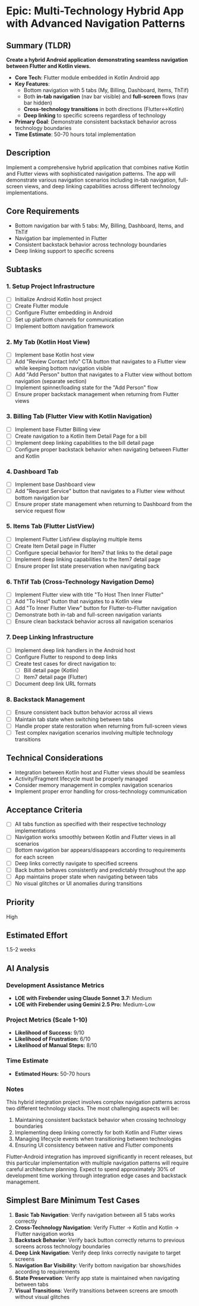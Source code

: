 # Epic: Multi-Technology Hybrid App with Advanced Navigation Patterns

## Summary (TLDR)

**Create a hybrid Android application demonstrating seamless navigation between Flutter and Kotlin
views.**

* **Core Tech**: Flutter module embedded in Kotlin Android app
* **Key Features**:
    * Bottom navigation with 5 tabs (My, Billing, Dashboard, Items, ThTif)
    * Both **in-tab navigation** (nav bar visible) and **full-screen** flows (nav bar hidden)
    * **Cross-technology transitions** in both directions (Flutter↔Kotlin)
    * **Deep linking** to specific screens regardless of technology
* **Primary Goal**: Demonstrate consistent backstack behavior across technology boundaries
* **Time Estimate**: 50-70 hours total implementation

## Description

Implement a comprehensive hybrid application that combines native Kotlin and Flutter views with
sophisticated navigation patterns. The app will demonstrate various navigation scenarios including
in-tab navigation, full-screen views, and deep linking capabilities across different technology
implementations.

## Core Requirements

- Bottom navigation bar with 5 tabs: My, Billing, Dashboard, Items, and ThTif
- Navigation bar implemented in Flutter
- Consistent backstack behavior across technology boundaries
- Deep linking support to specific screens

## Subtasks

### 1. Setup Project Infrastructure

- [ ] Initialize Android Kotlin host project
- [ ] Create Flutter module
- [ ] Configure Flutter embedding in Android
- [ ] Set up platform channels for communication
- [ ] Implement bottom navigation framework

### 2. My Tab (Kotlin Host View)

- [ ] Implement base Kotlin host view
- [ ] Add "Review Contact Info" CTA button that navigates to a Flutter view while keeping bottom
  navigation visible
- [ ] Add "Add Person" button that navigates to a Flutter view without bottom navigation (separate
  section)
- [ ] Implement spinner/loading state for the "Add Person" flow
- [ ] Ensure proper backstack management when returning from Flutter views

### 3. Billing Tab (Flutter View with Kotlin Navigation)

- [ ] Implement base Flutter Billing view
- [ ] Create navigation to a Kotlin Item Detail Page for a bill
- [ ] Implement deep linking capabilities to the bill detail page
- [ ] Configure proper backstack behavior when navigating between Flutter and Kotlin

### 4. Dashboard Tab

- [ ] Implement base Dashboard view
- [ ] Add "Request Service" button that navigates to a Flutter view without bottom navigation bar
- [ ] Ensure proper state management when returning to Dashboard from the service request flow

### 5. Items Tab (Flutter ListView)

- [ ] Implement Flutter ListView displaying multiple items
- [ ] Create Item Detail page in Flutter
- [ ] Configure special behavior for Item7 that links to the detail page
- [ ] Implement deep linking capabilities to the Item7 detail page
- [ ] Ensure proper list state preservation when navigating back

### 6. ThTif Tab (Cross-Technology Navigation Demo)

- [ ] Implement Flutter view with title "To Host Then Inner Flutter"
- [ ] Add "To Host" button that navigates to a Kotlin view
- [ ] Add "To Inner Flutter View" button for Flutter-to-Flutter navigation
- [ ] Demonstrate both in-tab and full-screen navigation variants
- [ ] Ensure clean backstack behavior across all navigation scenarios

### 7. Deep Linking Infrastructure

- [ ] Implement deep link handlers in the Android host
- [ ] Configure Flutter to respond to deep links
- [ ] Create test cases for direct navigation to:
    - [ ] Bill detail page (Kotlin)
    - [ ] Item7 detail page (Flutter)
- [ ] Document deep link URL formats

### 8. Backstack Management

- [ ] Ensure consistent back button behavior across all views
- [ ] Maintain tab state when switching between tabs
- [ ] Handle proper state restoration when returning from full-screen views
- [ ] Test complex navigation scenarios involving multiple technology transitions

## Technical Considerations

- Integration between Kotlin host and Flutter views should be seamless
- Activity/Fragment lifecycle must be properly managed
- Consider memory management in complex navigation scenarios
- Implement proper error handling for cross-technology communication

## Acceptance Criteria

- [ ] All tabs function as specified with their respective technology implementations
- [ ] Navigation works smoothly between Kotlin and Flutter views in all scenarios
- [ ] Bottom navigation bar appears/disappears according to requirements for each screen
- [ ] Deep links correctly navigate to specified screens
- [ ] Back button behaves consistently and predictably throughout the app
- [ ] App maintains proper state when navigating between tabs
- [ ] No visual glitches or UI anomalies during transitions

## Priority

High

## Estimated Effort

1.5-2 weeks

## AI Analysis

### Development Assistance Metrics

- **LOE with Firebender using Claude Sonnet 3.7:** Medium
- **LOE with Firebender using Gemini 2.5 Pro:** Medium-Low

### Project Metrics (Scale 1-10)

- **Likelihood of Success:** 9/10
- **Likelihood of Frustration:** 6/10
- **Likelihood of Manual Steps:** 8/10

### Time Estimate

- **Estimated Hours:** 50-70 hours

### Notes

This hybrid integration project involves complex navigation patterns across two different technology
stacks. The most challenging aspects will be:

1. Maintaining consistent backstack behavior when crossing technology boundaries
2. Implementing deep linking correctly for both Kotlin and Flutter views
3. Managing lifecycle events when transitioning between technologies
4. Ensuring UI consistency between native and Flutter components

Flutter-Android integration has improved significantly in recent releases, but this particular
implementation with multiple navigation patterns will require careful architecture planning. Expect
to spend approximately 30% of development time working through integration edge cases and backstack
management.

## Simplest Bare Minimum Test Cases

1. **Basic Tab Navigation**: Verify navigation between all 5 tabs works correctly
2. **Cross-Technology Navigation**: Verify Flutter → Kotlin and Kotlin → Flutter navigation works
3. **Backstack Behavior**: Verify back button correctly returns to previous screens across
   technology boundaries
4. **Deep Link Navigation**: Verify deep links correctly navigate to target screens
5. **Navigation Bar Visibility**: Verify bottom navigation bar shows/hides according to requirements
6. **State Preservation**: Verify app state is maintained when navigating between tabs
7. **Visual Transitions**: Verify transitions between screens are smooth without visual glitches